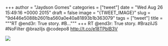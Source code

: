 
+++
author = "Jaydson Gomes"
categories = ["tweet"]
date = "Wed Aug 26 15:49:16 +0000 2015"
draft = false
image = "{TWEET_IMAGE}"
slug = "9d446e5088b2601ba560a0e40a81893b1b363079"
tags = ["tweet"]
title = """RT @end3r: True story. #B..."""
+++
RT @end3r: True story. #BrazilJS #NoFilter @braziljs @codepo8 http://t.co/e18TPblB3V

![](/images/tweet-media/636566088151662596-CNV5wnoW8AAC6q-.jpg)